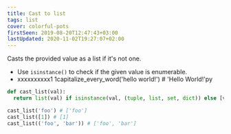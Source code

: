 ```yaml
---
title: Cast to list
tags: list
cover: colorful-pots
firstSeen: 2019-08-20T12:47:43+03:00
lastUpdated: 2020-11-02T19:27:07+02:00
---
```


Casts the provided value as a list if it's not one.

- Use `isinstance()` to check if the given value is enumerable.
- xxxxxxxxxx1 1capitalize_every_word('hello world!') # 'Hello World!'py

```py
def cast_list(val):
  return list(val) if isinstance(val, (tuple, list, set, dict)) else [val]
```

```py
cast_list('foo') # ['foo']
cast_list([1]) # [1]
cast_list(('foo', 'bar')) # ['foo', 'bar']
```
